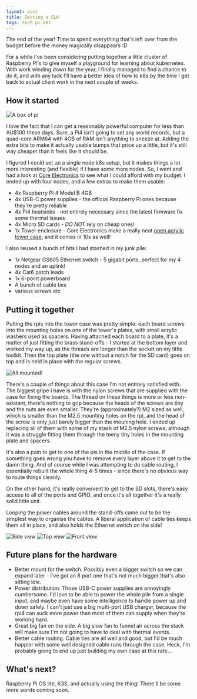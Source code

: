 ```yaml
---
layout: post
title: Getting a CLU
tags: tech pi k8s
---
```


The end of the year! Time to spend everything that's left over from the budget before the money magically disappears :D

For a while I've been considering putting together a little cluster of Raspberry Pi's to give myself a playground for
learning about kubernetes. With work winding down for the year, I finally managed to find a chance to do it, and with
any luck I'll have a better idea of how to k8s by the time I get back to actual client work in the next couple of weeks.


## How it started

![A box of pi](/public/images/2022/01/01-box-of-pi.jpg)

I love the fact that I can get a reasonably powerful computer for less than AU$100 these days. Sure, a Pi4 isn't going
to set any world records, but a quad-core ARM64 with 4GB of RAM isn't anything to sneeze at. Adding the extra bits to
make it actually usable bumps that price up a little, but it's still way cheaper than it feels like it should be.

I figured I could set up a single node k8s setup, but it makes things a lot more interesting (and flexible) if I have
some more nodes. So, I went and had a look at [Core Electronics][core] to see what I could afford with my budget. I
ended up with four nodes, and a few extras to make them usable:

- 4x Raspberry Pi 4 Model B 4GB
- 4x USB-C power supplies - the official Raspberry Pi ones because they're pretty reliable
- 4x Pi4 heatsinks - not entirely necessary since the latest firmware fix some thermal issues
- 4x Micro SD cards - *DO NOT* rely on cheap ones!
- 1x Tower enclosure - Core Electronics make a really neat [open acrylic tower case][tower], and it comes in 10x as
  well!

I also reused a bunch of bits I had stashed in my junk pile:

- 1x Netgear GS605 Ethernet switch - 5 gigabit ports, perfect for my 4 nodes and an uplink!
- 4x Cat6 patch leads
- 1x 6-point powerboard
- A bunch of cable ties
- various screws etc


## Putting it together

Putting the rpis into the tower case was pretty simple: each board screws into the mounting holes on one of the tower's
plates, with small acrylic washers used as spacers. Having attached each board to a plate, it's a matter of just
fitting the brass stand-offs - I started at the bottom layer and worked my way up, as the threads are longer than the
socket on my little toolkit. Then the top plate (the one without a notch for the SD card) goes on top and is held in
place with the regular screws.

![All mounted!](/public/images/2022/01/02-all-mounted.jpg)

There's a couple of things about this case I'm not entirely satisfied with. The biggest gripe I have is with the nylon
screws that are supplied with the case for fixing the boards. The thread on these things is more or less non-existant,
there's nothing to grip because the heads of the screws are tiny and the nuts are even smaller. They're (approximately?)
M2 sized as well, which is smaller than the M2.5 mounting holes on the rpi, and the head of the screw is only just
barely bigger than the mouning hole. I ended up replacing all of them with some of my stash of M2.5 nylon screws,
although it was a struggle fitting them through the teeny tiny holes in the mounting plate and spacers.

It's also a pain to get to one of the pis in the middle of the case. If something goes wrong you have to remove every
layer above it to get to the damn thing. And of course while I was attempting to do cable routing, I essentially
rebuilt the whole thing 4-5 times - since there's no obvious way to route things cleanly.

On the other hand, it's really convenient to get to the SD slots, there's easy access to all of the ports and GPIO, and
once it's all together it's a really solid little unit.

Looping the power cables around the stand-offs came out to be the simplest way to organise the cables. A liberal
application of cable ties keeps them all in place, and also holds the Ethernet switch on the side!

![Side view](/public/images/2022/01/03-side-view.jpg)
![Top view](/public/images/2022/01/03-top-view.jpg)
![Front view](/public/images/2022/01/03-front-view.jpg)


## Future plans for the hardware

- Better mount for the switch. Possibly even a bigger switch so we can expand later - I've got an 8 port one that's
  not much bigger that's also sitting idle.
- Power distribution. Those USB-C power supplies are annoyingly cumbersome. I'd love to be able to power the whole pile
  from a single input, and maybe even have some intelligence to handle power up and down safely. I can't just use a
  big multi-port USB charger, because the rpi4 can suck more power than most of them can supply when they're working
  hard.
- Great big fan on the side. A big slow fan to funnel air across the stack will make sure I'm not going to have to
  deal with thermal events.
- Better cable routing. Cable ties are all well and good, but I'd be much happier with some well designed cable runs
  through the case. Heck, I'm probably going to end up just building my own case at this rate...


## What's next?

Raspberry Pi OS lite, K3S, and actually using the thing! There'll be some more words coming soon.



[core]: https://core-electronics.com.au/
[tower]: https://core-electronics.com.au/tower-mount-enclosure-4x-raspberry-pi.html

